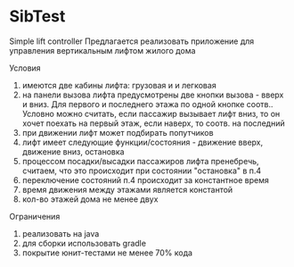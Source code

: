# SibTest
Simple lift controller
Предлагается реализовать приложение для управления вертикальным лифтом жилого дома

Условия
1. имеются две кабины лифта: грузовая и и легковая
2. на панели вызова лифта предусмотрены две кнопки вызова - вверх и вниз. Для первого и последнего этажа по одной кнопке соотв.. 
   Условно можно считать, если пассажир вызывает лифт вниз, то он хочет поехать на первый этаж, если наверх, то соотв. на последний
3. при движении лифт может подбирать попутчиков
4. лифт имеет следующие функции/состояния - движение вверх, движение вниз, остановка
5. процессом посадки/высадки пассажиров лифта пренебречь, считаем, что это происходит при состоянии "остановка" в п.4
6. переключение состояний п.4 происходит за константное время
7. время движения между этажами является константой
8. кол-во этажей дома не менее двух

Ограничения
1. реализовать на java
2. для сборки использовать gradle
3. покрытие юнит-тестами не менее 70% кода
